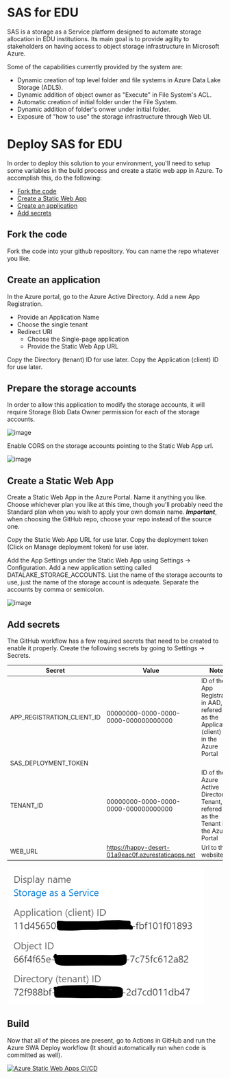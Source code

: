 # SAS for EDU
SAS is a storage as a Service platform designed to automate storage allocation in EDU institutions. Its main goal is to provide agility to stakeholders on having access to object storage infrastructure in Microsoft Azure.

Some of the capabilities currently provided by the system are:

* Dynamic creation of top level folder and file systems in Azure Data Lake Storage (ADLS).
* Dynamic addition of object owner as "Execute" in File System's ACL.
* Automatic creation of initial folder under the File System.
* Dynamic addition of folder's onwer under initial folder.
* Exposure of "how to use" the storage infrastructure through Web UI.

# Deploy SAS for EDU
In order to deploy this solution to your environment, you'll need to setup some variables in the build process and create a static web app in Azure. To accomplish this, do the following:

* [Fork the code](#fork-the-code)
* [Create a Static Web App](#create-a-static-web-app)
* [Create an application](#create-an-application)
* [Add secrets](#add-secrets)

## Fork the code
Fork the code into your github repository. You can name the repo whatever you like.

## Create an application
In the Azure portal, go to the Azure Active Directory. Add a new App Registration.
* Provide an Application Name
* Choose the single tenant
* Redirect URI
    * Choose the Single-page application
    * Provide the Static Web App URL

Copy the Directory (tenant) ID for use later.
Copy the Application (client) ID for use later.

## Prepare the storage accounts
In order to allow this application to modify the storage accounts, it will require Storage Blob Data Owner permission for each of the storage accounts.

![image](https://raw.githubusercontent.com/fabriciosanchez/sas/main/assets/blog-owner-contributor.png)

Enable CORS on the storage accounts pointing to the Static Web App url.

![image](https://user-images.githubusercontent.com/3756829/148672121-d1de3d3e-f026-42c9-bd1e-39eefbcfd3c3.png)


## Create a Static Web App
Create a Static Web App in the Azure Portal. Name it anything you like. Choose whichever plan you like at this time, though you'll probably need the Standard plan when you wish to apply your own domain name. ***Important***, when choosing the GitHub repo, choose your repo instead of the source one.

Copy the Static Web App URL for use later.
Copy the deployment token (Click on Manage deployment token) for use later.

Add the App Settings under the Static Web App using Settings -> Configuration. Add a new application setting called DATALAKE_STORAGE_ACCOUNTS. List the name of the storage accounts to use, just the name of the storage account is adequate. Separate the accounts by comma or semicolon.

![image](https://user-images.githubusercontent.com/3756829/148671319-622ec5b8-6c4e-4d77-a2b5-7e368b02b5d2.png)

## Add secrets
The GitHub workflow has a few required secrets that need to be created to enable it properly. Create the following secrets by going to Settings -> Secrets.

Secret|Value|Notes
---|---|---
APP_REGISTRATION_CLIENT_ID|00000000-0000-0000-0000-000000000000|ID of the App Registration in AAD, refered to as the Application (client) ID in the Azure Portal
SAS_DEPLOYMENT_TOKEN||
TENANT_ID|00000000-0000-0000-0000-000000000000|ID of the Azure Active Directory Tenant, refered to as the Tenant ID in the Azure Portal
WEB_URL|https://happy-desert-01a9eac0f.azurestaticapps.net|Url to the website

![App Settings](./assets/aad-settings.png)

## Build
Now that all of the pieces are present, go to Actions in GitHub and run the Azure SWA Deploy workflow (It should automatically run when code is committed as well).

[![Azure Static Web Apps CI/CD](../../actions/workflows/azure-swa-deploy.yml/badge.svg)](../../actions/workflows/azure-swa-deploy.yml)

